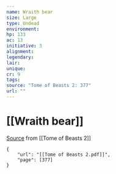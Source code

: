 ```yaml
---
name: Wraith bear
size: Large
type: Undead
environment: 
hp: 133
ac: 13
initiative: 3
alignment: 
legendary: 
lair: 
unique: 
cr: 9
tags: 
source: "Tome of Beasts 2: 377"
url: ""
---
```

# [[Wraith bear]]

[Source](zotero://open-pdf/library/items/9UQIAB6R?page=377) from [[Tome of Beasts 2]]

```pdf
{
	"url": "[[Tome of Beasts 2.pdf]]",
	"page": [377]
}
```

